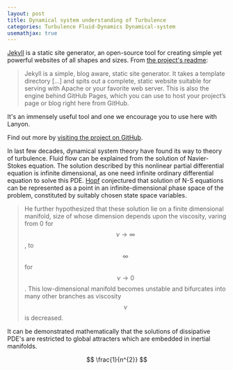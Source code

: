 ```yaml
---
layout: post
title: Dynamical system understanding of Turbulence
categories: Turbulence Fluid-Dynamics Dynamical-system
usemathjax: true
---
```


[Jekyll](https://jekyllrb.com) is a static site generator, an open-source tool for creating simple yet powerful websites of all shapes and sizes. From [the project's readme](https://github.com/mojombo/jekyll/blob/master/README.markdown):

>Jekyll is a simple, blog aware, static site generator. It takes a template directory [...] and spits out a complete, static website suitable for serving with Apache or your favorite web server. This is also the engine behind GitHub Pages, which you can use to host your project’s page or blog right here from GitHub.

It's an immensely useful tool and one we encourage you to use here with Lanyon.

Find out more by [visiting the project on GitHub](https://github.com/mojombo/jekyll).



In last few decades, dynamical system theory have found its way to theory of turbulence. Fluid flow can be explained from the solution of Navier-Stokes equation. The solution described by this  nonlinear partial differential equation is infinite dimensional, as one need infinite ordinary differential equation to solve this PDE. [Hopf](https://en.wikipedia.org/wiki/Eberhard_Hopf) conjectured that solution of N-S equations can be represented as a point in an infinite-dimensional phase space of the problem, constituted by suitably chosen state space variables. 

>He further hypothesized that these solution lie on a finite dimensional manifold, size of whose dimension depends upon the viscosity, varing from 0 for $$\nu \to \infty$$, to $$\infty$$ for $$\nu \to 0$$. This low-dimensional manifold  becomes unstable and bifurcates into many other branches as viscosity $$\nu$$ is decreased. 

It can be demonstrated mathematically that the solutions of dissipative PDE's are restricted to global attracters which are embedded in inertial manifolds.





$$ \frac{1}{n^{2}} $$

